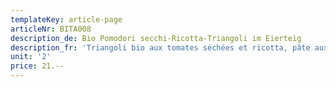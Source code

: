 ```yaml
---
templateKey: article-page
articleNr: BITA008
description_de: Bio Pomodori secchi-Ricotta-Triangoli im Eierteig
description_fr: 'Triangoli bio aux tomates séchées et ricotta, pâte aux oeufs'
unit: '2'
price: 21.--
---
```


